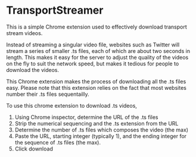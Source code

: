 # TransportStreamer

This is a simple Chrome extension used to effectively download transport stream videos. 

Instead of streaming a singular video file, websites such as Twitter will stream a series of smaller .ts files, each of which are about two seconds in length. This makes it easy for the server to adjust the quality of the videos on the fly to suit the network speed, but makes it tedious for people to download the videos.

This Chrome extension makes the process of downloading all the .ts files easy. Please note that this extension relies on the fact that most websites number their .ts files sequentailly.

To use this chrome extension to download .ts videos,
1. Using Chrome inspector, determine the URL of the .ts files
2. Strip the numerical sequencing and the .ts extension from the URL
3. Determine the number of .ts files which composes the video (the max)
4. Paste the URL, starting integer (typically 1), and the ending integer for the sequence of .ts files (the max).
5. Click download